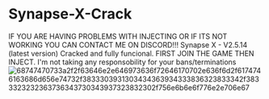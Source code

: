 # Synapse-X-Crack
IF YOU ARE HAVING PROBLEMS WITH INJECTING OR IF ITS NOT WORKING YOU CAN CONTACT ME ON DISCORD!!!
Synapse X - V2.5.14 (latest version) Cracked and fully funcional. FIRST JOIN THE GAME THEN INJECT. I'm not taking any responsobility for your bans/terminations
![68747470733a2f2f63646e2e646973636f72646170702e636f6d2f6174746163686d656e74732f3833303931303434363934333836323833342f3833323232363736343730343937323832302f756e6b6e6f776e2e706e67](https://user-images.githubusercontent.com/118601662/202854243-08258dc1-01fa-4c92-8dca-4df592a2af1f.png)
